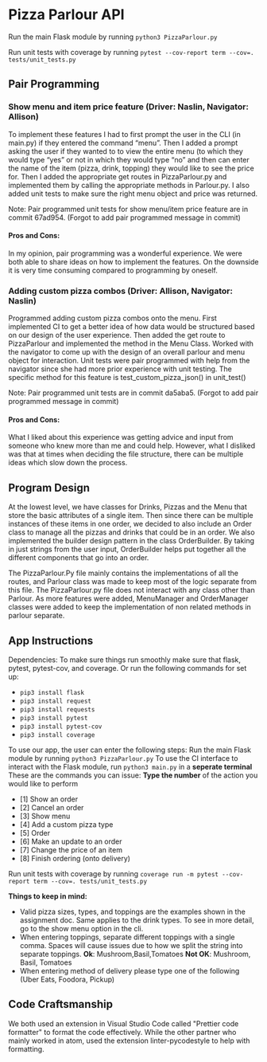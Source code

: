 # Pizza Parlour API

Run the main Flask module by running `python3 PizzaParlour.py`

Run unit tests with coverage by running `pytest --cov-report term --cov=. tests/unit_tests.py`

## Pair Programming
### Show menu and item price feature (Driver: Naslin, Navigator: Allison)

To implement these features I had to first prompt the user in the CLI (in main.py) if they entered the command “menu”. Then I added a prompt asking the user if they wanted to to view the entire menu (to which they would type “yes” or not in which they would type “no” and then can enter the name of the item (pizza, drink, topping) they would like to see the price for. Then I added the appropriate get routes in PizzaParlour.py and implemented them by calling the appropriate methods in Parlour.py. I also added unit tests to make sure the right menu object and price was returned.

Note: Pair programmed unit tests for show menu/item price feature are in commit 67ad954. (Forgot to add pair programmed message in commit)

#### Pros and Cons:
In my opinion, pair programming was a wonderful experience. We were both able to share ideas on how to implement the features. On the downside it is very time consuming compared to programming by oneself.


### Adding custom pizza combos (Driver: Allison, Navigator: Naslin)
Programmed adding custom pizza combos onto the menu. First implemented CI to get a better idea of how data would be structured based on our design of the user experience. Then added the get route to PizzaParlour and implemented the method in the Menu Class. Worked with the navigator to come up with the design of an overall parlour and menu object for interaction. Unit tests were pair programmed with help from the navigator since she had more prior experience with unit testing. The specific method for this feature is test_custom_pizza_json() in unit_test()

Note: Pair programmed unit tests are in commit da5aba5. (Forgot to add pair programmed message in commit)
#### Pros and Cons:
What I liked about this experience was getting advice and input from someone who knew more than me and could help. However, what I disliked was that at times when deciding the file structure, there can be multiple ideas which slow down the process.

## Program Design
At the lowest level, we have classes for Drinks, Pizzas and the Menu that store the basic attributes of a single item. Then since there can be multiple instances of these items in one order, we decided to also include an Order class to manage all the pizzas and drinks that could be in an order. We also implemented the builder design pattern in the class OrderBuilder. By taking in just strings from the user input, OrderBuilder helps put together all the different components that go into an order.

The PizzaParlour.Py file mainly contains the implementations of all the routes, and Parlour class was made to keep most of the logic separate from this file. The PizzaParlour.py file does not interact with any class other than Parlour. As more features were added, MenuManager and OrderManager classes were added to keep the implementation of non related methods in parlour separate.

## App Instructions
Dependencies: To make sure things run smoothly make sure that flask, pytest, pytest-cov, and coverage. Or run the following commands for set up:
- `pip3 install flask`
- `pip3 install request`
- `pip3 install requests`
- `pip3 install pytest`
- `pip3 install pytest-cov`
- `pip3 install coverage`

To use our app, the user can enter the following steps:
Run the main Flask module by running `python3 PizzaParlour.py`
To use the CI interface to interact with the Flask module, run `python3 main.py` in a **seperate terminal** 
These are the commands you can issue:
**Type the number** of the action you would like to perform
- [1] Show an order
- [2] Cancel an order
- [3] Show menu
- [4] Add a custom pizza type
- [5] Order
- [6] Make an update to an order
- [7] Change the price of an item
- [8] Finish ordering (onto delivery)

Run unit tests with coverage by running `coverage run -m pytest --cov-report term --cov=. tests/unit_tests.py`

**Things to keep in mind:**
- Valid pizza sizes, types, and toppings are the examples shown in the assignment doc. Same applies to the drink types. To see in more detail, go to the show menu option in the cli.
- When entering toppings, separate different toppings with a single comma. Spaces will cause issues due to how we split the string into separate toppings. 
**Ok**: Mushroom,Basil,Tomatoes **Not OK**: Mushroom, Basil, Tomatoes
- When entering method of delivery please type one of the following (Uber Eats, Foodora, Pickup)      

## Code Craftsmanship 
We both used an extension in Visual Studio Code called "Prettier code formatter" to format the code effectively. While the other partner who mainly worked in atom, used the extension linter-pycodestyle to help with formatting.



